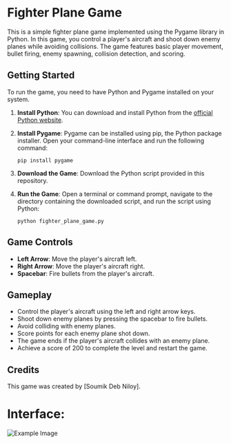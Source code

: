 # Fighter Plane Game

This is a simple fighter plane game implemented using the Pygame library in Python. In this game, you control a player's aircraft and shoot down enemy planes while avoiding collisions. The game features basic player movement, bullet firing, enemy spawning, collision detection, and scoring.

## Getting Started

To run the game, you need to have Python and Pygame installed on your system.

1. **Install Python**: You can download and install Python from the [official Python website](https://www.python.org/).

2. **Install Pygame**: Pygame can be installed using pip, the Python package installer. Open your command-line interface and run the following command:
    ```
    pip install pygame
    ```

3. **Download the Game**: Download the Python script provided in this repository.

4. **Run the Game**: Open a terminal or command prompt, navigate to the directory containing the downloaded script, and run the script using Python:
    ```
    python fighter_plane_game.py
    ```

## Game Controls

- **Left Arrow**: Move the player's aircraft left.
- **Right Arrow**: Move the player's aircraft right.
- **Spacebar**: Fire bullets from the player's aircraft.

## Gameplay

- Control the player's aircraft using the left and right arrow keys.
- Shoot down enemy planes by pressing the spacebar to fire bullets.
- Avoid colliding with enemy planes.
- Score points for each enemy plane shot down.
- The game ends if the player's aircraft collides with an enemy plane.
- Achieve a score of 200 to complete the level and restart the game.

## Credits

This game was created by [Soumik Deb Niloy].

# Interface: 
![Example Image](CaD.png)

